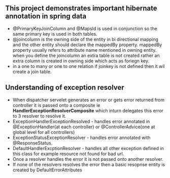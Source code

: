 This project demonstrates important hibernate annotation in spring data
-----------------------------------------------------------------------
* @PrimaryKeyJoinColumn and @MapsId is used in conjunction so the same primary key is used in both tables.
* @joincolumn is the owning side of the entity in bi directional mapping and 
the other entity should declare the mappedBy property. mappedBy property 
usually refers to attribute name mentioned in owning entity. when you define the joincolumn
an extra table is not created rather an extra column is created in owning side 
which acts as foriegn key.
* in a one to many or one to one relation if joinkey is not defined then it wil create
a join table.

Understanding of exception resolver
-----------------------------------
* When dispatcher servelet generates an error or gets error returned from controller it is passed onto a composite ie <b>HandlerExceptionResolverComposite</b>
which inturn delegates this error to 3 resolver to resolve it.
* ExceptionHandlerExceptionResolved - handles error annotated in @ExceptionHandler(at each controller) or @ControllerAdvice(one at global level for all controllers)
* ExceptionStatusExceptionResolver - handles error annotated with @ResponseStatus.
* DefaultHandlerExcptionResolver - handles all other exception defined in this class for example resource not found for bad url.
* Once a resolver handles the error it is not passed onto another resolver.
* If none of the resolvers resolves the error then a basic resopnse entity is created by DefaultErrorAttributes
